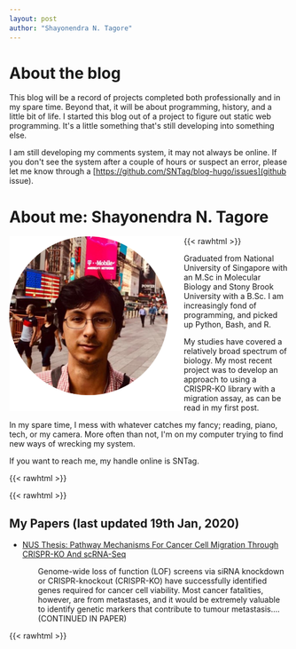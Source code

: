 ```yaml
---
layout: post
author: "Shayonendra N. Tagore"
---
```


# About the blog

This blog will be a record of projects completed both professionally and in my spare time.  Beyond that, it will be about programming, history, and a little bit of life.  I started this blog out of a project to figure out static web programming.  It's a little something that's still developing into something else.

I am still developing my comments system, it may not always be online. If you don't see the system after a couple of hours or suspect an error, please let me know through a [https://github.com/SNTag/blog-hugo/issues](github issue).

# About me: Shayonendra N. Tagore

{{< rawhtml >}}
<IMG align="left" SRC="./profile.png" ALT="my profile" width="315">
<p>
Graduated from National University of Singapore with an M.Sc in Molecular Biology and Stony Brook University with a B.Sc.  I am increasingly fond of programming, and picked up Python, Bash, and R.
</p>

<p>
My studies have covered a relatively broad spectrum of biology.  My most recent project was to develop an approach to using a CRISPR-KO library with a migration assay, as can be read in my first post.
</p>

<p>
In my spare time, I mess with whatever catches my fancy; reading, piano, tech, or my camera.  More often than not, I'm on my computer trying to find new ways of wrecking my system.
</p>

<p>
If you want to reach me, my handle online is SNTag.
</p>
{{< rawhtml >}}

{{< rawhtml >}}
<p>
    <h2>My Papers (last updated 19th Jan, 2020)</h2>
<ul style="list-style-type:disc;">
    <li><a href="https://scholarbank.nus.edu.sg/handle/10635/162732">NUS Thesis: Pathway Mechanisms For Cancer Cell Migration Through CRISPR-KO And scRNA-Seq</a></li>
	<p style="margin-left:2em;">
	Genome-wide loss of function (LOF) screens via siRNA knockdown or CRISPR-knockout (CRISPR-KO) have successfully identified genes required for cancer cell viability. Most cancer fatalities, however, are from metastases, and it would be extremely valuable to identify genetic markers that contribute to tumour metastasis.... (CONTINUED IN PAPER)
	</p>
</ul>
</p>
{{< rawhtml >}}
